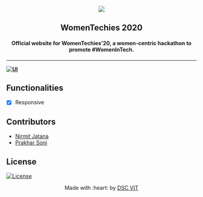 <p align="center">
<a href="https://dscvit.com">
	<img src="https://user-images.githubusercontent.com/30529572/72455010-fb38d400-37e7-11ea-9c1e-8cdeb5f5906e.png" />
</a>
	<h2 align="center"> WomenTechies 2020 </h2>
	<h4 align="center"> Official website for WomenTechies'20, a women-centric hackathon to promote #WomenInTech. <h4>
</p>

---
[![UI ](https://img.shields.io/badge/User%20Interface-Link%20to%20UI-orange?style=flat-square&logo=appveyor)](https://womentechies.dscvit.com)


## Functionalities
- [x]  Responsive

## Contributors
- [Nirmit Jatana](https://github.com/Nirmitjatana)
- [Prakhar Soni](https://github.com/prakhar0912)
  
## License
[![License](http://img.shields.io/:license-mit-blue.svg?style=flat-square)](http://badges.mit-license.org)

<p align="center">
	Made with :heart: by <a href="https://dscvit.com">DSC VIT</a>
</p>

